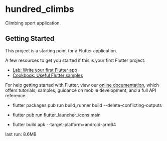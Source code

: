 # hundred_climbs

Climbing sport application.

## Getting Started

This project is a starting point for a Flutter application.

A few resources to get you started if this is your first Flutter project:

- [Lab: Write your first Flutter app](https://flutter.io/docs/get-started/codelab)
- [Cookbook: Useful Flutter samples](https://flutter.io/docs/cookbook)

For help getting started with Flutter, view our 
[online documentation](https://flutter.io/docs), which offers tutorials, 
samples, guidance on mobile development, and a full API reference.


- flutter packages pub run build_runner build --delete-conflicting-outputs

- flutter pub run flutter_launcher_icons:main

- flutter build apk --target-platform=android-arm64


last run: 8.6MB